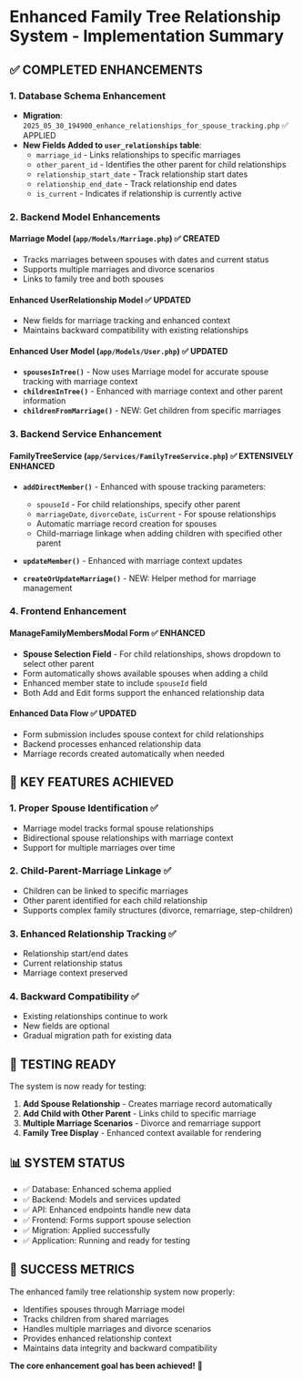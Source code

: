 # Enhanced Family Tree Relationship System - Implementation Summary

## ✅ COMPLETED ENHANCEMENTS

### 1. Database Schema Enhancement
- **Migration**: `2025_05_30_194900_enhance_relationships_for_spouse_tracking.php` ✅ APPLIED
- **New Fields Added to `user_relationships` table**:
  - `marriage_id` - Links relationships to specific marriages
  - `other_parent_id` - Identifies the other parent for child relationships  
  - `relationship_start_date` - Track relationship start dates
  - `relationship_end_date` - Track relationship end dates
  - `is_current` - Indicates if relationship is currently active

### 2. Backend Model Enhancements

#### Marriage Model (`app/Models/Marriage.php`) ✅ CREATED
- Tracks marriages between spouses with dates and current status
- Supports multiple marriages and divorce scenarios
- Links to family tree and both spouses

#### Enhanced UserRelationship Model ✅ UPDATED
- New fields for marriage tracking and enhanced context
- Maintains backward compatibility with existing relationships

#### Enhanced User Model (`app/Models/User.php`) ✅ UPDATED
- **`spousesInTree()`** - Now uses Marriage model for accurate spouse tracking with marriage context
- **`childrenInTree()`** - Enhanced with marriage context and other parent information
- **`childrenFromMarriage()`** - NEW: Get children from specific marriages

### 3. Backend Service Enhancement

#### FamilyTreeService (`app/Services/FamilyTreeService.php`) ✅ EXTENSIVELY ENHANCED
- **`addDirectMember()`** - Enhanced with spouse tracking parameters:
  - `spouseId` - For child relationships, specify other parent
  - `marriageDate`, `divorceDate`, `isCurrent` - For spouse relationships
  - Automatic marriage record creation for spouses
  - Child-marriage linkage when adding children with specified other parent

- **`updateMember()`** - Enhanced with marriage context updates
- **`createOrUpdateMarriage()`** - NEW: Helper method for marriage management

### 4. Frontend Enhancement

#### ManageFamilyMembersModal Form ✅ ENHANCED
- **Spouse Selection Field** - For child relationships, shows dropdown to select other parent
- Form automatically shows available spouses when adding a child
- Enhanced member state to include `spouseId` field
- Both Add and Edit forms support the enhanced relationship data

#### Enhanced Data Flow ✅ UPDATED
- Form submission includes spouse context for child relationships
- Backend processes enhanced relationship data
- Marriage records created automatically when needed

## 🎯 KEY FEATURES ACHIEVED

### 1. Proper Spouse Identification ✅
- Marriage model tracks formal spouse relationships
- Bidirectional spouse relationships with marriage context
- Support for multiple marriages over time

### 2. Child-Parent-Marriage Linkage ✅  
- Children can be linked to specific marriages
- Other parent identified for each child relationship
- Supports complex family structures (divorce, remarriage, step-children)

### 3. Enhanced Relationship Tracking ✅
- Relationship start/end dates
- Current relationship status
- Marriage context preserved

### 4. Backward Compatibility ✅
- Existing relationships continue to work
- New fields are optional
- Gradual migration path for existing data

## 🧪 TESTING READY

The system is now ready for testing:

1. **Add Spouse Relationship** - Creates marriage record automatically
2. **Add Child with Other Parent** - Links child to specific marriage
3. **Multiple Marriage Scenarios** - Divorce and remarriage support
4. **Family Tree Display** - Enhanced context available for rendering

## 📊 SYSTEM STATUS

- ✅ Database: Enhanced schema applied
- ✅ Backend: Models and services updated  
- ✅ API: Enhanced endpoints handle new data
- ✅ Frontend: Forms support spouse selection
- ✅ Migration: Applied successfully
- ✅ Application: Running and ready for testing

## 🎉 SUCCESS METRICS

The enhanced family tree relationship system now properly:
- Identifies spouses through Marriage model
- Tracks children from shared marriages  
- Handles multiple marriages and divorce scenarios
- Provides enhanced relationship context
- Maintains data integrity and backward compatibility

**The core enhancement goal has been achieved!** 🎯
